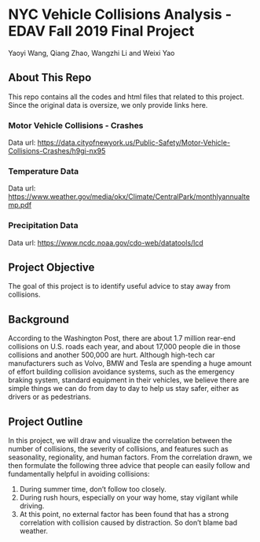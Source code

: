 # NYC Vehicle Collisions Analysis - EDAV Fall 2019 Final Project

Yaoyi Wang, Qiang Zhao, Wangzhi Li and Weixi Yao

## About This Repo

This repo contains all the codes and html files that related to this project. Since the original data is oversize, we only provide links here.

### Motor Vehicle Collisions - Crashes
Data url: https://data.cityofnewyork.us/Public-Safety/Motor-Vehicle-Collisions-Crashes/h9gi-nx95

### Temperature Data
Data url: https://www.weather.gov/media/okx/Climate/CentralPark/monthlyannualtemp.pdf

### Precipitation Data 
Data url: https://www.ncdc.noaa.gov/cdo-web/datatools/lcd

## Project Objective

The goal of this project is to identify useful advice to stay away from collisions.

## Background

According to the Washington Post, there are about 1.7 million rear-end collisions on U.S. roads each year, and about 17,000 people die in those collisions and another 500,000 are hurt. Although high-tech car manufacturers such as Volvo, BMW and Tesla are spending a huge amount of effort building collision avoidance systems, such as the emergency braking system, standard equipment in their vehicles, we believe there are simple things we can do from day to day to help us stay safer, either as drivers or as pedestrians.

## Project Outline

In this project, we will draw and visualize the correlation between the number of collisions, the severity of collisions, and features such as seasonality, regionality, and human factors. From the correlation drawn, we then formulate the following three advice that people can easily follow and fundamentally helpful in avoiding collisions:

1. During summer time, don’t follow too closely.
2. During rush hours, especially on your way home, stay vigilant while driving.
3. At this point, no external factor has been found that has a strong correlation with collision caused by distraction. So don’t blame bad weather.

